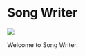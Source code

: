 # Song Writer

<img src="https://travis-ci.org/walterdn/final-project.svg">

Welcome to Song Writer. 
